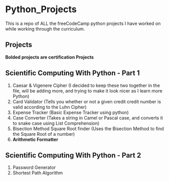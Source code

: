 # Python_Projects
This is a repo of ALL the freeCodeCamp python projects I have worked on while working through the curriculum.


## Projects
**Bolded projects are certification Projects**

## Scientific Computing With Python - Part 1
1. Caesar & Vigenere Cipher (I decided to keep these two together in the file, will be adding more, and trying to make it look nicer as I learn more Python)
2. Card Validator (Tells you whether or not a given credit credit number is valid according to the Luhn Cipher)
3. Expense Tracker (Basic Expense Tracker using python)
4. Case Converter (Takes a string in Camel or Pascal case, and converts it to snake case using List Comprehension)
5. Bisection Method Square Root finder (Uses the Bisection Method to find the Square Root of a number)
6. **Arithmetic Formatter**
## Scientific Computing With Python - Part 2
1. Password Generator
2. Shortest Path Algorithm
